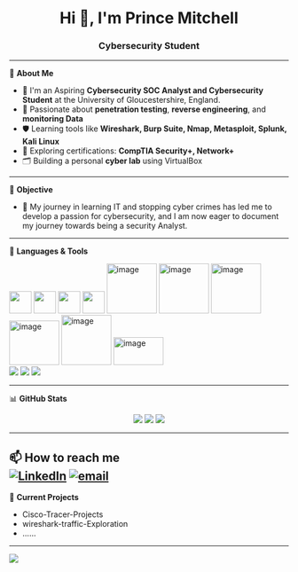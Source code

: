 <h1 align="center">Hi 👋, I'm Prince Mitchell </h1>
<h3 align="center">Cybersecurity Student</h3>

---

🎯 **About Me**  
- 🔐 I'm an Aspiring **Cybersecurity SOC Analyst and Cybersecurity Student** at the University of Gloucestershire, England.  
- 🧪 Passionate about **penetration testing**, **reverse engineering**, and **monitoring Data**  
- 🛡️ Learning tools like **Wireshark, Burp Suite, Nmap, Metasploit, Splunk, Kali Linux**  
- 🧠 Exploring certifications: **CompTIA Security+, Network+**  
- 🗂️ Building a personal **cyber lab** using VirtualBox  

---

🎯 **Objective**  
- 🔐 My journey in learning IT and stopping cyber crimes has led me to develop a passion for cybersecurity, and I am now eager to document my journey towards being a security Analyst.

---

🧰 **Languages & Tools**  
<p align="left">
  <img src="https://cdn.jsdelivr.net/gh/devicons/devicon/icons/python/python-original.svg" width="40" height="40"/>  
  <img src="https://cdn.jsdelivr.net/gh/devicons/devicon/icons/bash/bash-original.svg" width="40" height="40"/>
  <img src="https://cdn.jsdelivr.net/gh/devicons/devicon/icons/linux/linux-original.svg" width="40" height="40"/>
  <img src="https://www.vectorlogo.zone/logos/wireshark/wireshark-icon.svg" width="40" height="40"/>
  <img width="90" height="90" alt="image" src="https://github.com/user-attachments/assets/7b8e5983-4c32-4480-bcad-b81b33f70d33" />
  <img width="90" height="90" alt="image" src="https://github.com/user-attachments/assets/04947c20-c332-4754-b136-3f8e28a25647" />
  <img width="90" height="90" alt="image" src="https://github.com/user-attachments/assets/a435dbb4-57dc-45c9-ad08-cfba1c6069e7" />
  <img width="90" height="80" alt="image" src="https://github.com/user-attachments/assets/86a0090b-9afe-403d-a5a9-b228213a3d76" />
  <img width="90" height="90" alt="image" src="https://github.com/user-attachments/assets/1bd146d6-9524-4d07-84fc-6116b6b24164" />
  <img width="90" height="50" alt="image" src="https://github.com/user-attachments/assets/ecee262d-3fdd-4a10-8200-5fc73f037c96" /><br>
  <img src="https://img.shields.io/badge/c++-%2300599C.svg?style=for-the-badge&logo=c%2B%2B&logoColor=white"/>
  <img src="https://img.shields.io/badge/javascript-%23323330.svg?style=for-the-badge&logo=javascript&logoColor=%23F7DF1E"/>
  <img src="https://img.shields.io/badge/python-3670A0?style=for-the-badge&logo=python&logoColor=ffdd54"/>
</p>

---

📊 **GitHub Stats**  
<p align="center">
  <img src="https://github-readme-stats.vercel.app/api?username=Tmitchy&show_icons=true&theme=tokyonight"/>
  <img src="https://nirzak-streak-stats.vercel.app/?user=Tmitchy&theme=dark&hide_border=false"/>
  <img src="https://github-profile-trophy.vercel.app/?username=Tmitchy&theme=radical&no-frame=false&no-bg=false&margin-w=4"/>
  
</p>

---

📫 **How to reach me**  
[![LinkedIn](https://img.shields.io/badge/LinkedIn-%230077B5.svg?logo=linkedin&logoColor=white)](https://linkedin.com/in/https://www.linkedin.com/in/prince-mitchell-c-ezenwugo-8749b020b/) [![email](https://img.shields.io/badge/Email-D14836?logo=gmail&logoColor=white)](mailto:mitchellchidera10@gmail.com) 
---

🏁 **Current Projects**  
- Cisco-Tracer-Projects  
- wireshark-traffic-Exploration 
- ...... 



























---
[![](https://visitcount.itsvg.in/api?id=Tmitchy&icon=0&color=0)](https://visitcount.itsvg.in)

<!-- Proudly created with GPRM ( https://gprm.itsvg.in ) -->
